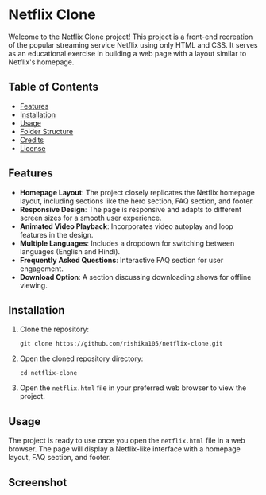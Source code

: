 # Netflix Clone

Welcome to the Netflix Clone project! This project is a front-end recreation of the popular streaming service Netflix using only HTML and CSS. It serves as an educational exercise in building a web page with a layout similar to Netflix's homepage.

## Table of Contents
- [Features](#features)
- [Installation](#installation)
- [Usage](#usage)
- [Folder Structure](#folder-structure)
- [Credits](#credits)
- [License](#license)

## Features
- **Homepage Layout**: The project closely replicates the Netflix homepage layout, including sections like the hero section, FAQ section, and footer.
- **Responsive Design**: The page is responsive and adapts to different screen sizes for a smooth user experience.
- **Animated Video Playback**: Incorporates video autoplay and loop features in the design.
- **Multiple Languages**: Includes a dropdown for switching between languages (English and Hindi).
- **Frequently Asked Questions**: Interactive FAQ section for user engagement.
- **Download Option**: A section discussing downloading shows for offline viewing.

## Installation
1. Clone the repository:
    ```shell
    git clone https://github.com/rishika105/netflix-clone.git
    ```

2. Open the cloned repository directory:
    ```shell
    cd netflix-clone
    ```

3. Open the `netflix.html` file in your preferred web browser to view the project.

## Usage
The project is ready to use once you open the `netflix.html` file in a web browser. The page will display a Netflix-like interface with a homepage layout, FAQ section, and footer.

## Screenshot

